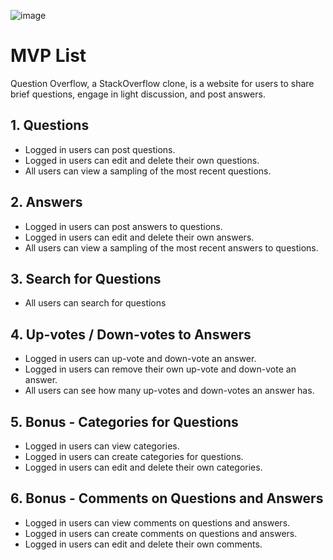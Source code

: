 

![image](https://cdn.discordapp.com/attachments/416616396378603522/1069793756586459247/image.png)

# MVP List

Question Overflow, a StackOverflow clone, is a website for users to share brief questions, engage in light discussion, and post answers.

## 1. Questions

- Logged in users can post questions.
- Logged in users can edit and delete their own questions.
- All users can view a sampling of the most recent questions.

## 2. Answers

- Logged in users can post answers to questions.
- Logged in users can edit and delete their own answers.
- All users can view a sampling of the most recent answers to questions.

## 3. Search for Questions

- All users can search for questions

## 4. Up-votes / Down-votes to Answers

- Logged in users can up-vote and down-vote an answer.
- Logged in users can remove their own up-vote and down-vote an answer.
- All users can see how many up-votes and down-votes an answer has.

## 5. Bonus - Categories for Questions

- Logged in users can view categories.
- Logged in users can create categories for questions.
- Logged in users can edit and delete their own categories.

## 6. Bonus - Comments on Questions and Answers

- Logged in users can view comments on questions and answers.
- Logged in users can create comments on questions and answers.
- Logged in users can edit and delete their own comments.
